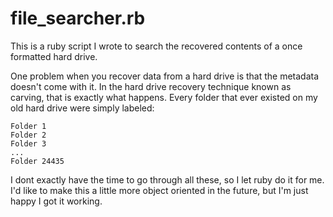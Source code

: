 # file_searcher.rb

This is a ruby script I wrote to search the recovered contents of a once formatted hard drive. 

One problem when you recover data from a hard drive is that the metadata doesn't come with it. In the hard drive recovery technique known as carving, that is exactly what happens. Every folder that ever existed on my old hard drive were simply labeled: 
	
	Folder 1
	Folder 2
	Folder 3
	...
	Folder 24435

I dont exactly have the time to go through all these, so I let ruby do it for me. I'd like to make this a little more object oriented in the future, but I'm just happy I got it working. 